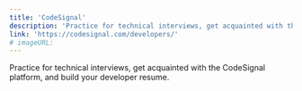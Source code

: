 ```yaml
---
title: 'CodeSignal'
description: 'Practice for technical interviews, get acquainted with the CodeSignal platform, and build your developer resume.'
link: 'https://codesignal.com/developers/'
# imageURL:
---
```

Practice for technical interviews, get acquainted with the CodeSignal platform, and build your developer resume.